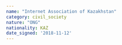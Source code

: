 ```yaml
---
name: "Internet Association of Kazakhstan"
category: civil_society
nature: "ONG"
nationality: KAZ
date_signed: '2018-11-12'
---
```

    